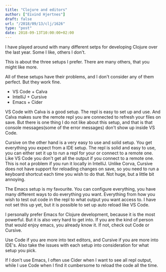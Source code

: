 ```yaml
---
title: "Clojure and editors"
author: ["Eivind Hjertnes"]
draft: false
url: "/2018/09/13/clj/1626"
type: "post"
date: 2018-09-13T10:00:00+02:00
---
```


I have played around with many different setps for developing Clojure
over the last year. Some I like, others I don't.

This is about the three setups I prefer. There are many others, that you
might like more.

All of these setups have their problems, and I don't consider any of
them perfect. But they work fine.

-   VS Code + Calva
-   IntelliJ + Cursive
-   Emacs + Cider

VS Code with Calva is a good setup. The repl is easy to set up and use.
And Calva makes sure the remote repl you are connected to refresh your
files on save. But there is one thing I do not like about this setup,
and that is that console messages(some of the error messages) don't show
up inside VS Code.

Cursive on the other hand is a very easy to use and solid setup. You get
everything you expect from a IDE setup. The repl is solid and easy to
use, you can either set it up to run a repl for your or connect to a
remote one. Like VS Code you don't get all the output if you connect to
a remote one. This is not a problem if you run it locally in IntelliJ.
Unlike Corva, Cursive does not have support for reloading changes on
save, so you need to run a keyboard shortcut each time you wish to do
that. Not huge, but a little bit annoying.

The Emacs setup is my favourite. You can configure everything, you have
many different ways to do everything you want. Everything from how you
wish to test out code in the repl to what output you want access to. I
have not set this up yet, but it is possible to set up auto reload like
VS Code.

I personally prefer Emacs for Clojure development, because it is the
most powerful. But it is also very hard to get into. If you are the kind
of person that would enjoy emacs, you already know it. If not, check out
Code or Cursive.

Use Code if you are more into text editors, and Cursive if you are more
into IDE's. Also take the issues with each setup into consideration for
what setup you pick.

If I don't use Emacs, I often use Cider when I want to see all repl
output, while I use Code when I find it cumbersome to reload the code
all the time.
